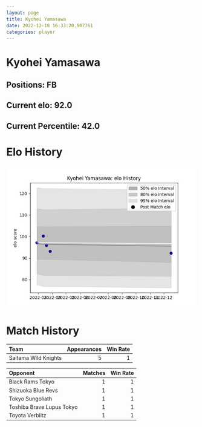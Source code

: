 ```yaml
---  
layout: page  
title: Kyohei Yamasawa  
date: 2022-12-18 16:33:20.907761  
categories: player  
---
```

# Kyohei Yamasawa

## Positions: FB

## Current elo: 92.0

## Current Percentile: 42.0

# Elo History


![elo history](history_KyoheiYamasawa.png)
# Match History


| Team                 |   Appearances |   Win Rate |
|:---------------------|--------------:|-----------:|
| Saitama Wild Knights |             5 |          1 |

| Opponent                  |   Matches |   Win Rate |
|:--------------------------|----------:|-----------:|
| Black Rams Tokyo          |         1 |          1 |
| Shizuoka Blue Revs        |         1 |          1 |
| Tokyo Sungoliath          |         1 |          1 |
| Toshiba Brave Lupus Tokyo |         1 |          1 |
| Toyota Verblitz           |         1 |          1 |